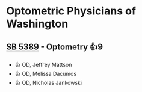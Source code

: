 # Optometric Physicians of Washington

## [SB 5389](/bill/2023-24/sb/5389/) - Optometry 👍9  
* 👍 OD, Jeffrey Mattson
* 👍 OD, Melissa Dacumos
* 👍 OD, Nicholas Jankowski